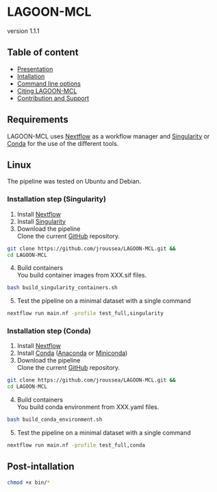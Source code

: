# LAGOON-MCL

version 1.1.1

## Table of content

* [Presentation](index.md)
* [Intallation](installation.md)
* [Command line options](command.md)
* [Citing LAGOON-MCL](citation.md)
* [Contribution and Support](contact.md)


## Requirements

LAGOON-MCL uses [Nextflow](https://www.nextflow.io/) as a workflow manager and [Singularity](https://sylabs.io/singularity/) or [Conda](https://conda.io/projects/conda/en/latest/user-guide/install/index.html) for the use of the different tools.

## Linux

The pipeline was tested on Ubuntu and Debian.

### Installation step (Singularity)

1. Install [Nextflow](https://www.nextflow.io/docs/latest/getstarted.html#installation)
2. Install [Singularity](https://docs.sylabs.io/guides/4.1/user-guide/quick_start.html#quick-installation-steps)
3. Download the pipeline \
Clone the current [GitHub](https://github.com/jroussea/LAGOON-MCL) repository.

```bash
git clone https://github.com/jroussea/LAGOON-MCL.git &&
cd LAGOON-MCL
```

4. Build containers \
You build container images from XXX.sif files.

```bash
bash build_singularity_containers.sh
```

5. Test the pipeline on a minimal dataset with a single command 

```bash
nextflow run main.nf -profile test_full,singularity
```

### Installation step (Conda)

1. Install [Nextflow](https://www.nextflow.io/docs/latest/getstarted.html#installation)
2. Install [Conda](https://conda.io/projects/conda/en/latest/user-guide/install/index.html) ([Anaconda](https://www.anaconda.com/download) or [Miniconda](https://docs.anaconda.com/free/miniconda/))
3. Download the pipeline \
Clone the current [GitHub](https://github.com/jroussea/LAGOON-MCL) repository.

```bash
git clone https://github.com/jroussea/LAGOON-MCL.git &&
cd LAGOON-MCL
```

4. Build containers \
You build conda environment from XXX.yaml files.


```bash
bash build_conda_environment.sh
```

5. Test the pipeline on a minimal dataset with a single command


```bash
nextflow run main.nf -profile test_full,conda
```

## Post-intallation

```bash
chmod +x bin/* 
```